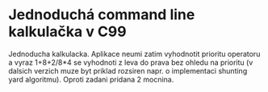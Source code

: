 # Jednoduchá command line kalkulačka v C99

Jednoducha kalkulacka. Aplikace neumi zatim vyhodnotit prioritu operatoru a vyraz 1+8+2/8*4 se vyhodnoti z leva do prava bez ohledu na prioritu (v dalsich verzich muze byt priklad rozsiren napr. o implementaci shunting yard   algoritmu). Oproti zadani pridana 2 mocnina.
